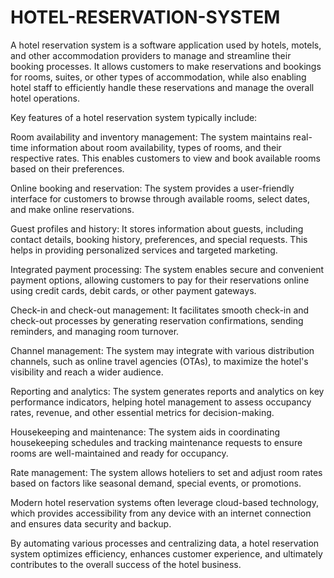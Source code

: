 # HOTEL-RESERVATION-SYSTEM
A hotel reservation system is a software application used by hotels, motels, and other accommodation providers to manage and streamline their booking processes. It allows customers to make reservations and bookings for rooms, suites, or other types of accommodation, while also enabling hotel staff to efficiently handle these reservations and manage the overall hotel operations.

Key features of a hotel reservation system typically include:

Room availability and inventory management: The system maintains real-time information about room availability, types of rooms, and their respective rates. This enables customers to view and book available rooms based on their preferences.

Online booking and reservation: The system provides a user-friendly interface for customers to browse through available rooms, select dates, and make online reservations.

Guest profiles and history: It stores information about guests, including contact details, booking history, preferences, and special requests. This helps in providing personalized services and targeted marketing.

Integrated payment processing: The system enables secure and convenient payment options, allowing customers to pay for their reservations online using credit cards, debit cards, or other payment gateways.

Check-in and check-out management: It facilitates smooth check-in and check-out processes by generating reservation confirmations, sending reminders, and managing room turnover.

Channel management: The system may integrate with various distribution channels, such as online travel agencies (OTAs), to maximize the hotel's visibility and reach a wider audience.

Reporting and analytics: The system generates reports and analytics on key performance indicators, helping hotel management to assess occupancy rates, revenue, and other essential metrics for decision-making.

Housekeeping and maintenance: The system aids in coordinating housekeeping schedules and tracking maintenance requests to ensure rooms are well-maintained and ready for occupancy.

Rate management: The system allows hoteliers to set and adjust room rates based on factors like seasonal demand, special events, or promotions.

Modern hotel reservation systems often leverage cloud-based technology, which provides accessibility from any device with an internet connection and ensures data security and backup.

By automating various processes and centralizing data, a hotel reservation system optimizes efficiency, enhances customer experience, and ultimately contributes to the overall success of the hotel business.
